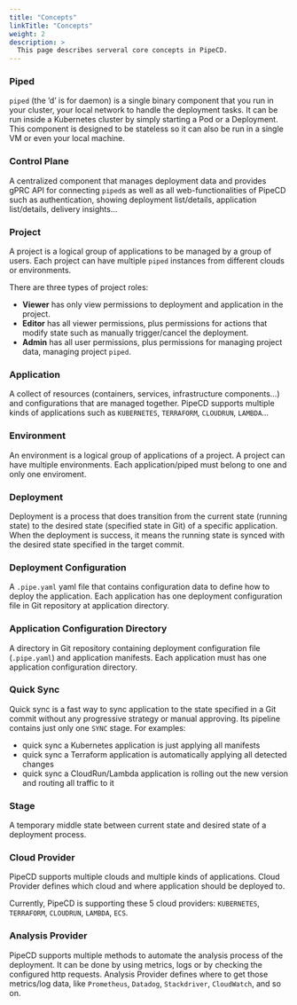 ```yaml
---
title: "Concepts"
linkTitle: "Concepts"
weight: 2
description: >
  This page describes serveral core concepts in PipeCD.
---
```


### Piped

`piped` (the ’d’ is for daemon) is a single binary component that you run in your cluster, your local network to handle the deployment tasks.
It can be run inside a Kubernetes cluster by simply starting a Pod or a Deployment.
This component is designed to be stateless so it can also be run in a single VM or even your local machine.

### Control Plane

A centralized component that manages deployment data and provides gPRC API for connecting `piped`s as well as all web-functionalities of PipeCD such as
authentication, showing deployment list/details, application list/details, delivery insights...

### Project

A project is a logical group of applications to be managed by a group of users.
Each project can have multiple `piped` instances from different clouds or environments.

There are three types of project roles:

- **Viewer** has only view permissions to deployment and application in the project.
- **Editor** has all viewer permissions, plus permissions for actions that modify state such as manually trigger/cancel the deployment.
- **Admin** has all user permissions, plus permissions for managing project data, managing project `piped`.

### Application

A collect of resources (containers, services, infrastructure components...) and configurations that are managed together.
PipeCD supports multiple kinds of applications such as `KUBERNETES`, `TERRAFORM`, `CLOUDRUN`, `LAMBDA`...

### Environment

An environment is a logical group of applications of a project. A project can have multiple environments.
Each application/piped must belong to one and only one enviroment.

### Deployment

Deployment is a process that does transition from the current state (running state) to the desired state (specified state in Git) of a specific application.
When the deployment is success, it means the running state is synced with the desired state specified in the target commit.

### Deployment Configuration

A `.pipe.yaml` yaml file that contains configuration data to define how to deploy the application.
Each application has one deployment configuration file in Git repository at application directory.

### Application Configuration Directory

A directory in Git repository containing deployment configuration file (`.pipe.yaml`) and application manifests.
Each application must has one application configuration directory.

### Quick Sync

Quick sync is a fast way to sync application to the state specified in a Git commit without any progressive strategy or manual approving. Its pipeline contains just only one `SYNC` stage. For examples:
- quick sync a Kubernetes application is just applying all manifests
- quick sync a Terraform application is automatically applying all detected changes
- quick sync a CloudRun/Lambda application is rolling out the new version and routing all traffic to it

### Stage

A temporary middle state between current state and desired state of a deployment process.

### Cloud Provider

PipeCD supports multiple clouds and multiple kinds of applications.
Cloud Provider defines which cloud and where application should be deployed to.

Currently, PipeCD is supporting these 5 cloud providers: `KUBERNETES`, `TERRAFORM`, `CLOUDRUN`, `LAMBDA`, `ECS`.

### Analysis Provider

PipeCD supports multiple methods to automate the analysis process of the deployment. It can be done by using metrics, logs or by checking the configured http requests.
Analysis Provider defines where to get those metrics/log data, like `Prometheus`, `Datadog`, `Stackdriver`, `CloudWatch`, and so on.
